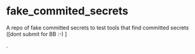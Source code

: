 # fake_commited_secrets
A repo of fake committed secrets to test tools that find committed secrets ([dont submit for BB :-)  ]

.
